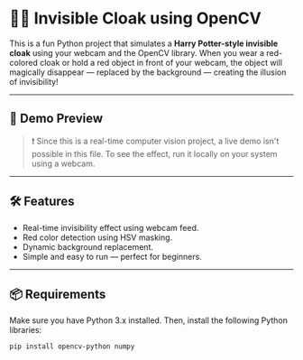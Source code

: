 # 🧙‍♂️ Invisible Cloak using OpenCV

This is a fun Python project that simulates a **Harry Potter-style invisible cloak** using your webcam and the OpenCV library. When you wear a red-colored cloak or hold a red object in front of your webcam, the object will magically disappear — replaced by the background — creating the illusion of invisibility!

---

## 📸 Demo Preview

> ❗ Since this is a real-time computer vision project, a live demo isn't possible in this file. To see the effect, run it locally on your system using a webcam.

---

## 🛠️ Features

- Real-time invisibility effect using webcam feed.
- Red color detection using HSV masking.
- Dynamic background replacement.
- Simple and easy to run — perfect for beginners.

---

## 📦 Requirements

Make sure you have Python 3.x installed. Then, install the following Python libraries:

```bash
pip install opencv-python numpy
